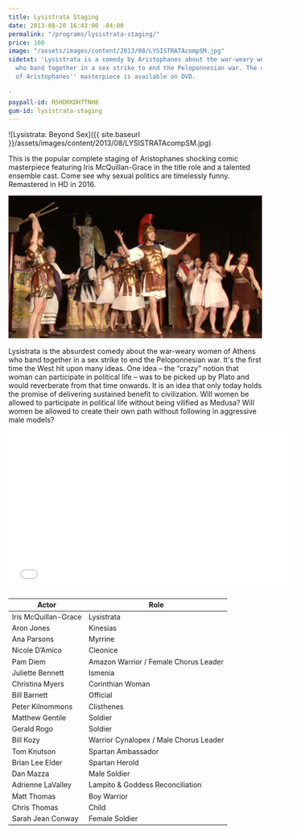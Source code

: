 ```yaml
---
title: Lysistrata Staging
date: 2013-08-20 16:43:00 -04:00
permalink: "/programs/lysistrata-staging/"
price: 100
image: "/assets/images/content/2013/08/LYSISTRATAcompSM.jpg"
sidetxt: 'Lysistrata is a comedy by Aristophanes about the war-weary women of Athens
  who band together in a sex strike to end the Peloponnesian war. The complete staging
  of Aristophanes'' masterpiece is available on DVD.

'
paypall-id: R5HDRKDH7TNH8
gum-id: lysistrata-staging
---
```


!\[Lysistrata: Beyond Sex\]({{ site.baseurl }}/assets/images/content/2013/08/LYSISTRATAcompSM.jpg)

This is the popular complete staging of Aristophanes shocking comic masterpiece featuring Iris McQuillan-Grace in the title role and a talented ensemble cast. Come see why sexual politics are timelessly funny. Remastered in HD in 2016.

![Lysistrata Staging](/assets/images/content/Lysistrata_Staging.jpg)

Lysistrata is the absurdest comedy about the war-weary women of Athens who band together in a sex strike to end the Peloponnesian war. It's the first time the West hit upon many ideas. One idea – the “crazy” notion that woman can participate in political life – was to be picked up by Plato and would reverberate from that time onwards. It is an idea that only today holds the promise of delivering sustained benefit to civilization. Will women be allowed to participate in political life without being vilified as Medusa? Will women be allowed to create their own path without following in aggressive male models? 

<iframe src="//www.youtube.com/embed/hOOJ1Emr0LI?rel=0&modestbranding=1&autohide=1" class="yt" width="560" height="315" frameborder="0" allowfullscreen="allowfullscreen"></iframe>

**Actor** | **Role**
---|---
Iris McQuillan-Grace | Lysistrata
Aron Jones | Kinesias
Ana Parsons |Myrrine
Nicole D’Amico | Cleonice
Pam Diem | Amazon Warrior / Female Chorus Leader
Juliette Bennett | Ismenia
Christina Myers | Corinthian Woman
Bill Barnett | Official
Peter Kilnommons | Clisthenes
Matthew Gentile | Soldier
Gerald Rogo | Soldier
Bill Kozy | Warrior Cynalopex / Male Chorus Leader
Tom Knutson | Spartan Ambassador
Brian Lee Elder | Spartan Herold
Dan Mazza | Male Soldier
Adrienne LaValley | Lampito & Goddess Reconciliation
Matt Thomas | Boy Warrior
Chris Thomas | Child
Sarah Jean Conway | Female Soldier